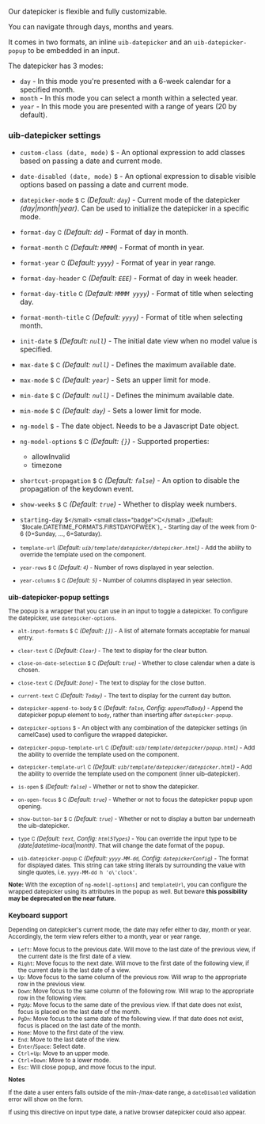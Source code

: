 Our datepicker is flexible and fully customizable.

You can navigate through days, months and years.

It comes in two formats, an inline `uib-datepicker` and an `uib-datepicker-popup` to be embedded in an input.

The datepicker has 3 modes:

* `day` - In this mode you're presented with a 6-week calendar for a specified month.
* `month` - In this mode you can select a month within a selected year.
* `year` - In this mode you are presented with a range of years (20 by default).

### uib-datepicker settings

* `custom-class (date, mode)`
  <small class="badge">$</small> -
  An optional expression to add classes based on passing a date and current mode.

* `date-disabled (date, mode)`
  <small class="badge">$</small> -
  An optional expression to disable visible options based on passing a date and current mode.

* `datepicker-mode`
  <small class="badge">$</small>
  <small class="badge">C</small>
  <i class="glyphicon glyphicon-eye-open"></i>
  _(Default: `day`)_ -
  Current mode of the datepicker _(day|month|year)_. Can be used to initialize the datepicker in a specific mode.

* `format-day`
  <small class="badge">C</small>
  _(Default: `dd`)_ -
  Format of day in month.

* `format-month`
  <small class="badge">C</small>
  _(Default: `MMMM`)_ -
  Format of month in year.

* `format-year`
  <small class="badge">C</small>
  _(Default: `yyyy`)_ -
  Format of year in year range.

* `format-day-header`
  <small class="badge">C</small>
  _(Default: `EEE`)_ -
  Format of day in week header.

* `format-day-title`
  <small class="badge">C</small>
  _(Default: `MMMM yyyy`)_ -
  Format of title when selecting day.

* `format-month-title`
  <small class="badge">C</small>
  _(Default: `yyyy`)_ -
  Format of title when selecting month.  

* `init-date`
  <small class="badge">$</small>
  <i class="glyphicon glyphicon-eye-open"></i>
  _(Default: `null`)_ -
  The initial date view when no model value is specified.

* `max-date`
  <small class="badge">$</small>
  <small class="badge">C</small>
  <i class="glyphicon glyphicon-eye-open"></i>
  _(Default: `null`)_ -
  Defines the maximum available date.

* `max-mode`
  <small class="badge">$</small>
  <small class="badge">C</small>
    <i class="glyphicon glyphicon-eye-open"></i>
  _(Default: `year`)_ -
  Sets an upper limit for mode.

* `min-date`
  <small class="badge">$</small>
  <small class="badge">C</small>
  <i class="glyphicon glyphicon-eye-open"></i>
  _(Default: `null`)_ -
  Defines the minimum available date.

* `min-mode`
  <small class="badge">$</small>
  <small class="badge">C</small>
  <i class="glyphicon glyphicon-eye-open"></i>
  _(Default: `day`)_ -
  Sets a lower limit for mode.

* `ng-model`
  <small class="badge">$</small>
  <i class="glyphicon glyphicon-eye-open"></i> -
  The date object. Needs to be a Javascript Date object.

* `ng-model-options`
  <small class="badge">$</small>
  <small class="badge">C</small>
  _(Default: `{}`)_ -
  Supported properties:
  * allowInvalid
  * timezone

* `shortcut-propagation`
  <small class="badge">$</small>
  <small class="badge">C</small>
  _(Default: `false`)_ -
  An option to disable the propagation of the keydown event.

* `show-weeks`
  <small class="badge">$</small>
  <small class="badge">C</small>
  _(Default: `true`)_ -
  Whether to display week numbers.

* `starting-day`
  <small class="badge">$</small>
  <small class="badge">C</small>
  _(Default: `$locale.DATETIME_FORMATS.FIRSTDAYOFWEEK`)_ -
  Starting day of the week from 0-6 (0=Sunday, ..., 6=Saturday).

* `template-url`
  _(Default: `uib/template/datepicker/datepicker.html`)_ -
  Add the ability to override the template used on the component.

* `year-rows`
  <small class="badge">$</small>
  <small class="badge">C</small>
  _(Default: `4`)_ -
  Number of rows displayed in year selection.

* `year-columns`
  <small class="badge">$</small>
  <small class="badge">C</small>
  _(Default: `5`)_ -
  Number of columns displayed in year selection.

### uib-datepicker-popup settings

The popup is a wrapper that you can use in an input to toggle a datepicker. To configure the datepicker, use `datepicker-options`.

* `alt-input-formats`
  <small class="badge">$</small>
  <small class="badge">C</small>
  _(Default: `[]`)_ -
  A list of alternate formats acceptable for manual entry.

* `clear-text`
  <small class="badge">C</small>
  _(Default: `Clear`)_ -
  The text to display for the clear button.

* `close-on-date-selection`
  <small class="badge">$</small>
  <small class="badge">C</small>
  _(Default: `true`)_ -
  Whether to close calendar when a date is chosen.

* `close-text`
  <small class="badge">C</small>
  _(Default: `Done`)_ -
  The text to display for the close button.

* `current-text`
  <small class="badge">C</small>
  _(Default: `Today`)_ -
  The text to display for the current day button.

* `datepicker-append-to-body`
  <small class="badge">$</small>
  <small class="badge">C</small>
  _(Default: `false`, Config: `appendToBody`)_ -
  Append the datepicker popup element to `body`, rather than inserting after `datepicker-popup`.

* `datepicker-options`
  <small class="badge">$</small> -
  An object with any combination of the datepicker settings (in camelCase) used to configure the wrapped datepicker.

* `datepicker-popup-template-url`
  <small class="badge">C</small>
  _(Default: `uib/template/datepicker/popup.html`)_ -
  Add the ability to override the template used on the component.

* `datepicker-template-url`
  <small class="badge">C</small>
  _(Default: `uib/template/datepicker/datepicker.html`)_ -
  Add the ability to override the template used on the component (inner uib-datepicker).  

* `is-open`
  <small class="badge">$</small>
  <i class="glyphicon glyphicon-eye-open"></i>
  _(Default: `false`)_ -
  Whether or not to show the datepicker.

* `on-open-focus`
  <small class="badge">$</small>
  <small class="badge">C</small>
  _(Default: `true`)_ -
  Whether or not to focus the datepicker popup upon opening.

* `show-button-bar`
  <small class="badge">$</small>
  <small class="badge">C</small>
  _(Default: `true`)_ -
  Whether or not to display a button bar underneath the uib-datepicker.

* `type`
  <small class="badge">C</small>
  _(Default: `text`, Config: `html5Types`)_ -
  You can override the input type to be _(date|datetime-local|month)_. That will change the date format of the popup.

* `uib-datepicker-popup`
  <small class="badge">C</small>
  _(Default: `yyyy-MM-dd`, Config: `datepickerConfig`)_ -
  The format for displayed dates. This string can take string literals by surrounding the value with single quotes, i.e. `yyyy-MM-dd h 'o\'clock'`.

**Note:** With the exception of `ng-model[-options]` and `templateUrl`, you can configure the wrapped datepicker using its attributes in the popup as well.
But beware **this possibility may be deprecated on the near future.**

### Keyboard support

Depending on datepicker's current mode, the date may refer either to day, month or year. Accordingly, the term view refers either to a month, year or year range.

 * `Left`: Move focus to the previous date. Will move to the last date of the previous view, if the current date is the first date of a view.
 * `Right`: Move focus to the next date. Will move to the first date of the following view, if the current date is the last date of a view.
 * `Up`: Move focus to the same column of the previous row. Will wrap to the appropriate row in the previous view.
 * `Down`: Move focus to the same column of the following row. Will wrap to the appropriate row in the following view.
 * `PgUp`: Move focus to the same date of the previous view. If that date does not exist, focus is placed on the last date of the month.
 * `PgDn`: Move focus to the same date of the following view. If that date does not exist, focus is placed on the last date of the month.
 * `Home`: Move to the first date of the view.
 * `End`: Move to the last date of the view.
 * `Enter`/`Space`: Select date.
 * `Ctrl`+`Up`: Move to an upper mode.
 * `Ctrl`+`Down`: Move to a lower mode.
 * `Esc`: Will close popup, and move focus to the input.

**Notes**

If the date a user enters falls outside of the min-/max-date range, a `dateDisabled` validation error will show on the form.

If using this directive on input type date, a native browser datepicker could also appear.

